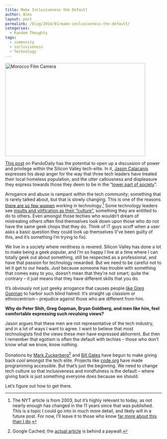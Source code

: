 ```yaml
---
title: Make Inclusiveness the Default
author: Alex
layout: post
permalink: /blog/2014/01/make-inclusiveness-the-default/
categories:
  - Random Thoughts
tags:
  - community
  - inclusiveness
  - Technology
---
```

<img src="https://alexkadis.com/inc/img/2014/01/morocco-film-camera.jpg" alt="Morocco Film Camera" width="450" height="299" class="aligncenter size-full wp-image-281" />

[This post][1] on PandoDaily has the potential to open up a discussion of power and privilege within the Silicon Valley tech-elite. In it, [Jason Calacanis][2] expresses his *deep* anger for the way that three tech leaders have treated their local homeless population, and the utter callousness and displeasure they express towards those they deem to be in the &#8220;[lower part of society][3]&#8221;. 

Arrogance and abuse is rampant within the tech community; something that is rarely talked about, but that is slowly changing. This is one of the reasons [there are so few women][4] working in technology.[^1] Some technology leaders see [insults and vilification as their &#8220;culture&#8221;][6], something they are entitled to do to others. Even amongst those techies who wouldn&#8217;t dream of mistreating others often find themselves look down upon those who do not have the same geek chops that they do. Think of IT guys scoff when a user asks a basic question they could look up themselves (I&#8217;ve been guilty of this, and it&#8217;s something I&#8217;m trying to fix). 

We live in a society where nerdiness is revered. Silicon Valley has done a lot to make being a geek popular, and I&#8217;m so happy I live at a time where I can totally geek out about something, still be respected as a professional, and have that passion for technology rewarded. But we need to be careful not to let it get to our heads. Just because someone has trouble with something that comes easy to you, doesn&#8217;t mean that they&#8217;re not smart; quite the contrary &#8211; it just means that they have different skills that you do. 

It&#8217;s obviously not just geeky arrogance that causes people [like Greg Gopman][3] to harbor such blind hatred. It&#8217;s straight up classism or ethnocentrism &#8211; prejudice against those who are different from him. 

**Why do Peter Shih, Greg Gopman, Bryan Goldberg, and men like him, feel comfortable expressing such revulsing views?** 

Jason argues that these men are not representative of the tech industry, and in a lot of ways I want to agree. I want to believe that most technologists find the views these men have expressed abhorrent. But then I remember that egotism is often the default with techies &#8211; those who don&#8217;t know what we know, know nothing. 

Donations by [Mark Zuckerberg][7][^2] and [Bill Gates][9] have begun to make giving back *cool* amongst the tech elite. Projects like [code.org][10] have made programming accessible. But that&#8217;s just the beginning. We need to change tech culture so that inclusiveness and mindfulness is the default &#8211; where giving back is just something everyone does because we should. 

Let&#8217;s figure out how to get there. 

[^1]:    
    The NYT article is from 2003, but it&#8217;s highly relevant to today, as not nearly enough has changed in the 11 years since that was published. This is a topic I could go into in much more detail, and likely will in a future post. For now, I&#8217;ll leave it to those who know [far more about this than I do][11].

[^2]:    
    Google Cached; the [actual article][13] is behind a paywall.

 [1]: http://pando.com/2014/01/05/techbrats-goldberg-shih-and-gopman-do-not-represent-the-tech-industry/
 [2]: https://twitter.com/jason
 [3]: http://www.slate.com/blogs/future_tense/2013/12/11/greg_gopman_facebook_post_homeless_ruining_san_francisco_should_be_segregated.html
 [4]: http://www.nytimes.com/2003/08/21/technology/circuits/21wome.html?&partner=thearsianempire

 [6]: http://arstechnica.com/information-technology/2013/07/linus-torvalds-defends-his-right-to-shame-linux-kernel-developers/
 [7]: http://webcache.googleusercontent.com/search?q=cache:http://www.ft.com/cms/s/0/a92358fc-7498-11e3-af50-00144feabdc0.html#axzz2pZKc9x12

 [9]: http://www.gatesfoundation.org/
 [10]: http://code.org/
 [11]: http://www.examiner.com/article/7-top-technology-blogs-for-women-by-women

 [13]: http://www.ft.com/cms/s/0/a92358fc-7498-11e3-af50-00144feabdc0.html

